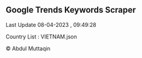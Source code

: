 

## Google Trends Keywords Scraper 
 
Last Update 08-04-2023 , 09:49:28

Country List :
VIETNAM.json



© Abdul Muttaqin 
